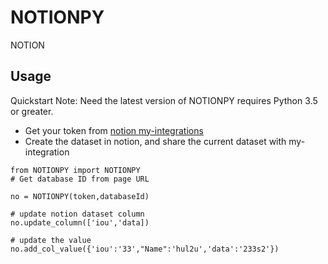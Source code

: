 # NOTIONPY
NOTION


## Usage
Quickstart
Note:
Need the latest version of NOTIONPY requires Python 3.5 or greater.
- Get your token from [notion my-integrations](https://www.notion.so/my-integrations)
- Create the dataset in notion, and share the current dataset with my-integration 

```
from NOTIONPY import NOTIONPY
# Get database ID from page URL

no = NOTIONPY(token,databaseId)

# update notion dataset column
no.update_column(['iou','data])

# update the value
no.add_col_value({'iou':'33',"Name":'hul2u','data':'233s2'})

```
